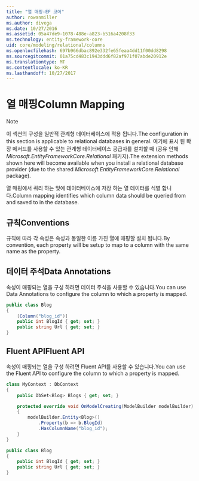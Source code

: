 ```yaml
---
title: "열 매핑-EF 코어"
author: rowanmiller
ms.author: divega
ms.date: 10/27/2016
ms.assetid: 05a47de9-1078-488e-a823-b516a4208f33
ms.technology: entity-framework-core
uid: core/modeling/relational/columns
ms.openlocfilehash: 697b966dbac892e332fe65feaa4dd11f00dd8298
ms.sourcegitcommit: 01a75cd483c1943ddd6f82af971f07abde20912e
ms.translationtype: MT
ms.contentlocale: ko-KR
ms.lasthandoff: 10/27/2017
---
```

# <a name="column-mapping"></a><span data-ttu-id="83b13-102">열 매핑</span><span class="sxs-lookup"><span data-stu-id="83b13-102">Column Mapping</span></span>

> [!NOTE]  
> <span data-ttu-id="83b13-103">이 섹션의 구성을 일반적 관계형 데이터베이스에 적용 됩니다.</span><span class="sxs-lookup"><span data-stu-id="83b13-103">The configuration in this section is applicable to relational databases in general.</span></span> <span data-ttu-id="83b13-104">여기에 표시 된 확장 메서드를 사용할 수 있는 관계형 데이터베이스 공급자를 설치할 때 (공유 인해 *Microsoft.EntityFrameworkCore.Relational* 패키지).</span><span class="sxs-lookup"><span data-stu-id="83b13-104">The extension methods shown here will become available when you install a relational database provider (due to the shared *Microsoft.EntityFrameworkCore.Relational* package).</span></span>

<span data-ttu-id="83b13-105">열 매핑에서 쿼리 하는 및에 데이터베이스에 저장 하는 열 데이터를 식별 합니다.</span><span class="sxs-lookup"><span data-stu-id="83b13-105">Column mapping identifies which column data should be queried from and saved to in the database.</span></span>

## <a name="conventions"></a><span data-ttu-id="83b13-106">규칙</span><span class="sxs-lookup"><span data-stu-id="83b13-106">Conventions</span></span>

<span data-ttu-id="83b13-107">규칙에 따라 각 속성은 속성과 동일한 이름 가진 열에 매핑할 설치 됩니다.</span><span class="sxs-lookup"><span data-stu-id="83b13-107">By convention, each property will be setup to map to a column with the same name as the property.</span></span>

## <a name="data-annotations"></a><span data-ttu-id="83b13-108">데이터 주석</span><span class="sxs-lookup"><span data-stu-id="83b13-108">Data Annotations</span></span>

<span data-ttu-id="83b13-109">속성이 매핑되는 열을 구성 하려면 데이터 주석을 사용할 수 있습니다.</span><span class="sxs-lookup"><span data-stu-id="83b13-109">You can use Data Annotations to configure the column to which a property is mapped.</span></span>

<!-- [!code-csharp[Main](samples/core/relational/Modeling/DataAnnotations/Samples/Relational/Column.cs?highlight=3)] -->
``` csharp
public class Blog
{
    [Column("blog_id")]
    public int BlogId { get; set; }
    public string Url { get; set; }
}
```

## <a name="fluent-api"></a><span data-ttu-id="83b13-110">Fluent API</span><span class="sxs-lookup"><span data-stu-id="83b13-110">Fluent API</span></span>

<span data-ttu-id="83b13-111">속성이 매핑되는 열을 구성 하려면 Fluent API를 사용할 수 있습니다.</span><span class="sxs-lookup"><span data-stu-id="83b13-111">You can use the Fluent API to configure the column to which a property is mapped.</span></span>

<!-- [!code-csharp[Main](samples/core/relational/Modeling/FluentAPI/Samples/Relational/Column.cs?highlight=7,8,9)] -->
``` csharp
class MyContext : DbContext
{
    public DbSet<Blog> Blogs { get; set; }

    protected override void OnModelCreating(ModelBuilder modelBuilder)
    {
        modelBuilder.Entity<Blog>()
            .Property(b => b.BlogId)
            .HasColumnName("blog_id");
    }
}

public class Blog
{
    public int BlogId { get; set; }
    public string Url { get; set; }
}
```
